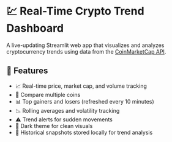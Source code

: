 # 💹 Real-Time Crypto Trend Dashboard

A live-updating Streamlit web app that visualizes and analyzes cryptocurrency trends using data from the [CoinMarketCap API](https://coinmarketcap.com/api/).

## 🚀 Features

- 📈 Real-time price, market cap, and volume tracking
- 🔀 Compare multiple coins
- 📊 Top gainers and losers (refreshed every 10 minutes)
- 📉 Rolling averages and volatility tracking
- ⚠️ Trend alerts for sudden movements
- 🌙 Dark theme for clean visuals
- 📁 Historical snapshots stored locally for trend analysis


